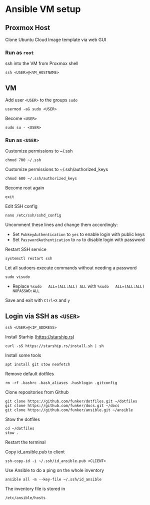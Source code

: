 # Ansible VM setup

## Proxmox Host

Clone Ubuntu Cloud Image template via web GUI

### Run as `root`

ssh into the VM from Proxmox shell

    ssh <USER>@<VM_HOSTNAME>

## VM

Add user `<USER>` to the groups `sudo`

    usermod -aG sudo <USER>

Become `<USER>`
    
    sudo su - <USER>

### Run as `<USER>`

Customize permissions to ~/.ssh

    chmod 700 ~/.ssh

Customize permissions to ~/.ssh/authorized_keys
    
    chmod 600 ~/.ssh/authorized_keys

Become root again

    exit

Edit SSH config

    nano /etc/ssh/sshd_config

Uncomment these lines and change them accordingly:

- Set `PubkeyAuthentication` to `yes` to enable login with public keys
- Set `PasswordAuthentication` to `no` to disable login with password

Restart SSH service

    systemctl restart ssh

Let all sudoers execute commands without needing a password

    sudo visudo

- Replace `%sudo   ALL=(ALL:ALL) ALL` with `%sudo   ALL=(ALL:ALL) NOPASSWD:ALL`

Save and exit with `Ctrl+X` and `y`

## Login via SSH as `<USER>`

    ssh <USER>@<IP_ADDRESS>

Install Starhip (https://starship.rs)

    curl -sS https://starship.rs/install.sh | sh

Install some tools

    apt install git stow neofetch

Remove default dotfiles

    rm -rf .bashrc .bash_aliases .hushlogin .gitconfig

Clone repositories from Github

    git clone https://github.com/funker/dotfiles.git ~/dotfiles
    git clone https://github.com/funker/docs.git ~/docs
    git clone https://github.com/funker/ansible.git ~/ansible

Stow the dotfiles

    cd ~/dotfiles
    stow .

Restart the terminal


Copy id_ansible.pub to client

    ssh-copy-id -i ~/.ssh/id_ansible.pub <CLIENT>

Use Ansible to do a ping on the whole inventory

    ansible all -m --key-file ~/.ssh/id_ansible

The inventory file is stored in

    /etc/ansible/hosts